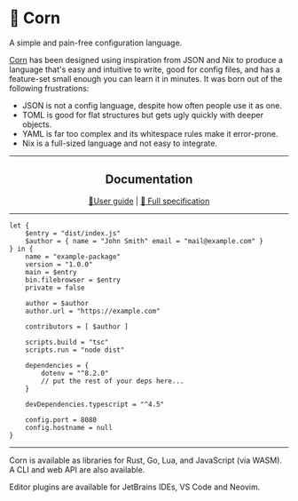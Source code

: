 # 🌽 Corn

A simple and pain-free configuration language.

[Corn](https://cornlang.dev) has been designed using inspiration from JSON and Nix to produce a language that's easy and intuitive to write, 
good for config files, and has a feature-set small enough you can learn it in minutes. 
It was born out of the following frustrations:

- JSON is not a config language, despite how often people use it as one.
- TOML is good for flat structures but gets ugly quickly with deeper objects.
- YAML is far too complex and its whitespace rules make it error-prone.
- Nix is a full-sized language and not easy to integrate.

---

<div align="center">

## Documentation

[📖User guide](https://cornlang.dev/user-guide)
|
[📝 Full specification](https://cornlang.dev/spec)

</div>

---

```corn
let {
    $entry = "dist/index.js"
    $author = { name = "John Smith" email = "mail@example.com" }
} in {
    name = "example-package"
    version = "1.0.0"
    main = $entry
    bin.filebrowser = $entry
    private = false

    author = $author
    author.url = "https://example.com"

    contributors = [ $author ]

    scripts.build = "tsc"
    scripts.run = "node dist"

    dependencies = {
        dotenv = "^8.2.0"
        // put the rest of your deps here...
    }

    devDependencies.typescript = "^4.5"

    config.port = 8080
    config.hostname = null
}
```

---

Corn is available as libraries for Rust, Go, Lua, and JavaScript (via WASM). A CLI and web API are also available.

Editor plugins are available for JetBrains IDEs, VS Code and Neovim.
